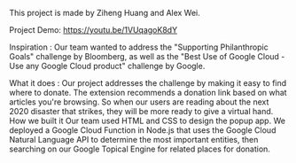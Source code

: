 This project is made by Ziheng Huang and Alex Wei.

Project Demo: https://youtu.be/1VUqagoK8dY

Inspiration :
Our team wanted to address the "Supporting Philanthropic Goals" challenge by Bloomberg, as well as the "Best Use of Google Cloud - Use any Google Cloud product" challenge by Google.

What it does :
Our project addresses the challenge by making it easy to find where to donate. The extension recommends a donation link based on what articles you're browsing. So when our users are reading about the next 2020 disaster that strikes, they will be more ready to give a virtual hand.
How we built it Our team used HTML and CSS to design the popup app. We deployed a Google Cloud Function in Node.js that uses the Google Cloud Natural Language API to determine the most important entities, then searching on our Google Topical Engine for related places for donation.
